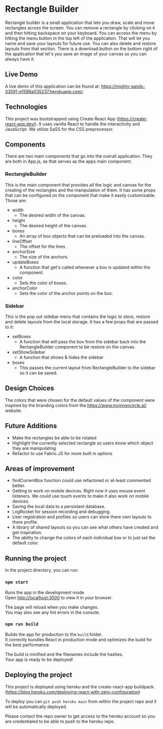 # Rectangle Builder

Rectangle builder is a small application that lets you draw, scale and move rectangles across the screen. You can remove a rectangle by clicking on it and then hitting backspace on your keyboard. You can access the menu by hitting the menu button in the top left of the application. That will let you name and save your layouts for future use. You can also delete and restore layouts from that section. There is a download button on the bottom right of the application that let's you save an image of your canvas so you can always have it.

## Live Demo

A live demo of this application can be found at: https://mighty-sands-33591-e1598a035237.herokuapp.com/.

## Technologies

This project was bootstrapped using Create React App (https://create-react-app.dev/). It uses vanilla React to handle the interactivity and JavaScript. We utilize SaSS for the CSS preprocessor.

## Components

There are two main components that go into the overall application. They are both in App.js, as that serves as the apps main component.

### RectangleBuilder

This is the main component that provides all the logic and canvas for the creating of the rectangles and the manipulation of them. It has some props that can be configured on the component that make it easily customizable. Those are:

- width
  - The desired width of the canvas.
- height
  - The desired height of the canvas.
- boxes
  - An array of box objects that can be preloaded into the canvas.
- lineOffset
  - The offset for the lines .
- anchorSize
  - The size of the anchors.
- updateBoxes
  - A function that get's called whenever a box is updated within the component.
- color
  - Sets the color of boxes.
- anchorColor
  - Sets the color of the anchor points on the box.

### Sidebar

This is the pop out sidebar menu that contains the logic to store, restore and delete layouts from the local storage. It has a few props that are passed to it:

- setBoxes
  - A function that will pass the box from the sidebar back into the RectangleBuilder component to be restore on the canvas.
- setShowSidebar
  - A function that shows & hides the sidebar
- boxes
  - This passes the current layout from RectangleBuilder to the sidebar so it can be saved.

## Design Choices

The colors that were chosen for the default values of the component were inspired by the branding colors from the https://www.myinnercircle.ai/ website.

## Future Additions

- Make the rectangles be able to be rotated
- Highlight the currently selected rectangle so users know which object they are manipulating
- Refactor to use Fabric.JS for more built in options


## Areas of improvement

- findCurrentBox function could use refactored or at-least commented better.
- Getting to work on mobile devices. Right now it uses mouse event listeners. We could use touch events to make it also work on mobile devices.
- Saving the local data to a persistant database. 
- LogRocket for session recording and debugging.
- User registration and profiles so users can store there own layouts to there profile.
- A library of shared layouts so you can see what others have created and get inspiration.
- The ability to change the colors of each individual box or to just set the default color.


## Running the project

In the project directory, you can run:

### `npm start`

Runs the app in the development mode.\
Open [http://localhost:3000](http://localhost:3000) to view it in your browser.

The page will reload when you make changes.\
You may also see any lint errors in the console.

### `npm run build`

Builds the app for production to the `build` folder.\
It correctly bundles React in production mode and optimizes the build for the best performance.

The build is minified and the filenames include the hashes.\
Your app is ready to be deployed!

## Deploying the project

This project is deployed using heroku and the create-react-app buildpack. (https://blog.heroku.com/deploying-react-with-zero-configuration)

To deploy you can `git push heroku main` from within the project repo and it will be automatically deployed.

Please contact the repo owner to get access to the heroku account so you are credentialed to be able to push to the heroku repo.
